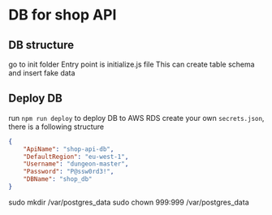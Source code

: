 # DB for shop API

## DB structure
go to init folder
Entry point is initialize.js file
This can create table schema and insert fake data

## Deploy DB
run `npm run deploy` to deploy DB to AWS RDS
create your own `secrets.json`, there is a following structure
```json
{
    "ApiName": "shop-api-db",
    "DefaultRegion": "eu-west-1",
    "Username": "dungeon-master",
    "Password": "P@ssw0rd3!",
    "DBName": "shop_db"
}
```


sudo mkdir /var/postgres_data
sudo chown 999:999 /var/postgres_data